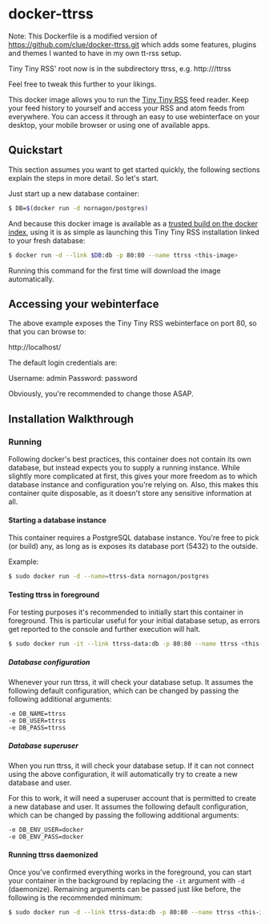 # docker-ttrss

Note: This Dockerfile is a modified version of https://github.com/clue/docker-ttrss.git
which adds some features, plugins and themes I wanted to have in my own tt-rss setup. 

Tiny Tiny RSS' root now is in the subdirectory ttrss, e.g. http://<yourhost>/ttrss

Feel free to tweak this further to your likings.

This docker image allows you to run the [Tiny Tiny RSS](http://tt-rss.org) feed reader.
Keep your feed history to yourself and access your RSS and atom feeds from everywhere.
You can access it through an easy to use webinterface on your desktop, your mobile browser
or using one of available apps.

## Quickstart

This section assumes you want to get started quickly, the following sections explain the
steps in more detail. So let's start.

Just start up a new database container:

```bash
$ DB=$(docker run -d nornagon/postgres)
```

And because this docker image is available as a [trusted build on the docker index](https://index.docker.io/u/clue/ttrss/),
using it is as simple as launching this Tiny Tiny RSS installation linked to your fresh database:

```bash
$ docker run -d --link $DB:db -p 80:80 --name ttrss <this-image>
```

Running this command for the first time will download the image automatically.

## Accessing your webinterface

The above example exposes the Tiny Tiny RSS webinterface on port 80, so that you can browse to:

http://localhost/

The default login credentials are:

Username: admin
Password: password

Obviously, you're recommended to change those ASAP.

## Installation Walkthrough

### Running

Following docker's best practices, this container does not contain its own database,
but instead expects you to supply a running instance. 
While slightly more complicated at first, this gives your more freedom as to which
database instance and configuration you're relying on.
Also, this makes this container quite disposable, as it doesn't store any sensitive
information at all.

#### Starting a database instance

This container requires a PostgreSQL database instance. You're free to pick (or build)
any, as long as is exposes its database port (5432) to the outside.

Example:

```bash
$ sudo docker run -d --name=ttrss-data nornagon/postgres
```

#### Testing ttrss in foreground

For testing purposes it's recommended to initially start this container in foreground.
This is particular useful for your initial database setup, as errors get reported to
the console and further execution will halt.

```bash
$ sudo docker run -it --link ttrss-data:db -p 80:80 --name ttrss <this-image>
```

##### Database configuration

Whenever your run ttrss, it will check your database setup. It assumes the following
default configuration, which can be changed by passing the following additional arguments:

```
-e DB_NAME=ttrss
-e DB_USER=ttrss
-e DB_PASS=ttrss
```

##### Database superuser

When you run ttrss, it will check your database setup. If it can not connect using the above
configuration, it will automatically try to create a new database and user.

For this to work, it will need a superuser account that is permitted to create a new database
and user. It assumes the following default configuration, which can be changed by passing the
following additional arguments:

```
-e DB_ENV_USER=docker
-e DB_ENV_PASS=docker
```

#### Running ttrss daemonized

Once you've confirmed everything works in the foreground, you can start your container
in the background by replacing the `-it` argument with `-d` (daemonize).
Remaining arguments can be passed just like before, the following is the recommended
minimum:

```bash
$ sudo docker run -d --link ttrss-data:db -p 80:80 --name ttrss <this-image>
```
